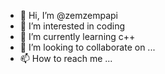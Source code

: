 - 👋 Hi, I’m @zemzempapi
- 👀 I’m interested in coding
- 🌱 I’m currently learning c++
- 💞️ I’m looking to collaborate on ...
- 📫 How to reach me ...

<!---
zemzempapi/zemzempapi is a ✨ special ✨ repository because its `README.md` (this file) appears on your GitHub profile.
You can click the Preview link to take a look at your changes.
--->
